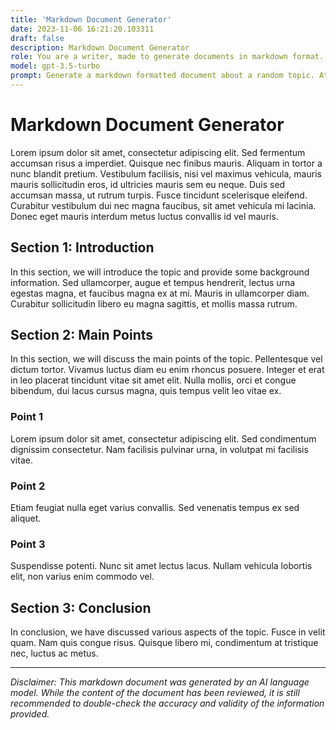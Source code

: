 ```yaml
---
title: 'Markdown Document Generator'
date: 2023-11-06 16:21:20.103311
draft: false
description: Markdown Document Generator
role: You are a writer, made to generate documents in markdown format. It is very important that all of the documents you generate are in valid markdown format.
model: gpt-3.5-turbo
prompt: Generate a markdown formatted document about a random topic. At the bottom, include a disclaimer explaining that the document was generated by you. The first line of the document should be the title. Make sure that the entire document is in proper markdown format, using a mix of various tags to make the document visually appealing.
---
```


# Markdown Document Generator

Lorem ipsum dolor sit amet, consectetur adipiscing elit. Sed fermentum accumsan risus a imperdiet. Quisque nec finibus mauris. Aliquam in tortor a nunc blandit pretium. Vestibulum facilisis, nisi vel maximus vehicula, mauris mauris sollicitudin eros, id ultricies mauris sem eu neque. Duis sed accumsan massa, ut rutrum turpis. Fusce tincidunt scelerisque eleifend. Curabitur vestibulum dui nec magna faucibus, sit amet vehicula mi lacinia. Donec eget mauris interdum metus luctus convallis id vel mauris.

## Section 1: Introduction

In this section, we will introduce the topic and provide some background information. Sed ullamcorper, augue et tempus hendrerit, lectus urna egestas magna, et faucibus magna ex at mi. Mauris in ullamcorper diam. Curabitur sollicitudin libero eu magna sagittis, et mollis massa rutrum.

## Section 2: Main Points

In this section, we will discuss the main points of the topic. Pellentesque vel dictum tortor. Vivamus luctus diam eu enim rhoncus posuere. Integer et erat in leo placerat tincidunt vitae sit amet elit. Nulla mollis, orci et congue bibendum, dui lacus cursus magna, quis tempus velit leo vitae ex.

### Point 1

Lorem ipsum dolor sit amet, consectetur adipiscing elit. Sed condimentum dignissim consectetur. Nam facilisis pulvinar urna, in volutpat mi facilisis vitae.

### Point 2

Etiam feugiat nulla eget varius convallis. Sed venenatis tempus ex sed aliquet.

### Point 3

Suspendisse potenti. Nunc sit amet lectus lacus. Nullam vehicula lobortis elit, non varius enim commodo vel.

## Section 3: Conclusion

In conclusion, we have discussed various aspects of the topic. Fusce in velit quam. Nam quis congue risus. Quisque libero mi, condimentum at tristique nec, luctus ac metus.

---

*Disclaimer: This markdown document was generated by an AI language model. While the content of the document has been reviewed, it is still recommended to double-check the accuracy and validity of the information provided.*